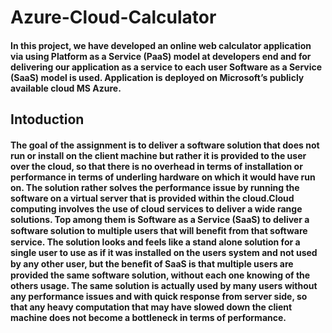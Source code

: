 # Azure-Cloud-Calculator
#### In this project, we have developed an online web calculator application via using Platform as a Service (PaaS) model at developers end and for delivering our application as a service to each user Software as a Service (SaaS) model is used. Application is deployed on Microsoft’s publicly available cloud MS Azure. 

## Intoduction
#### The goal of the assignment is to deliver a software solution that does not run or install on the client machine but rather it is provided to the user over the cloud, so that there is no overhead in terms of installation or performance in terms of underling hardware on which it would have run on. The solution rather solves the performance issue by running the software on a virtual server that is provided within the cloud.Cloud computing involves the use of cloud services to deliver a wide range solutions. Top among them is Software as a Service (SaaS) to deliver a software solution to multiple users that will beneﬁt from that software service. The solution looks and feels like a stand alone solution for a single user to use as if it was installed on the users system and not used by any other user, but the beneﬁt of SaaS is that multiple users are provided the same software solution, without each one knowing of the others usage. The same solution is actually used by many users without any performance issues and with quick response from server side, so that any heavy computation that may have slowed down the client machine does not become a bottleneck in terms of performance. 
